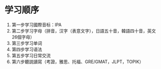 # 学习顺序

1. 第一步学习國際音标：IPA
2. 第二步学习字母（拼音，汉字（表意文字），日語五十音，韓語四十音，英文26個字母）
3. 第三步学习单词
4. 第四步学习语法
5. 第五步学习日常交流
6. 第六步聽説讀寫（考證，雅思、托福、GRE/GMAT，JLPT，TOPIK）